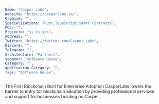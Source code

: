 ```yaml
---
Name: "Casper Labs",
Website: "https://casperlabs.io/",
OrgSize: "",
Specializations: "Rust,TypeScript,Smart Contracts",
POC: "",
Projects: "js_ts_sdk",
Address: "",
Twitter: "https://twitter.com/Casper_Labs",
Discord: "",
Telegram: "",
Architecture: "Partners",
Segment: "Software House",
Category: "",
Application-Category: "",
Tags: "Software House",
---
```

<!--lang:en--> 
The First Blockchain Built for Enterprise Adoption
CasperLabs lowers the barrier to entry for blockchain adoption by providing professional services and support for businesses building on Casper.
<!--lang:es--] 
La primera cadena de bloques construida para la adopción empresarial
CasperLabs reduce la barrera de entrada para la adopción de blockchain al brindar servicios profesionales y soporte para empresas que se basan en Casper.
<!--lang:de--] 
Die erste Blockchain, die für die Einführung in Unternehmen entwickelt wurde
CasperLabs senkt die Eintrittsbarriere für die Einführung von Blockchain, indem es professionelle Dienstleistungen und Unterstützung für Unternehmen anbietet, die auf Casper aufbauen.
<!--lang:fr--] 
La première blockchain conçue pour être adoptée par les entreprises
CasperLabs abaisse la barrière à l'entrée pour l'adoption de la blockchain en fournissant des services professionnels et une assistance aux entreprises qui s'appuient sur Casper.
<!--lang:pl--] 
Pierwszy Blockchain stworzony do adopcji w przedsiębiorstwach
CasperLabs obniża barierę wejścia na rynek adopcji blockchain, zapewniając profesjonalne usługi i wsparcie dla firm budujących na Casper.
<!--lang:uk--] 
Перший блокчейн, створений для корпоративного впровадження
CasperLabs знижує бар’єр для впровадження блокчейну, надаючи професійні послуги та підтримку компаніям, які будують на базі Casper.
[!--lang:*-->  
